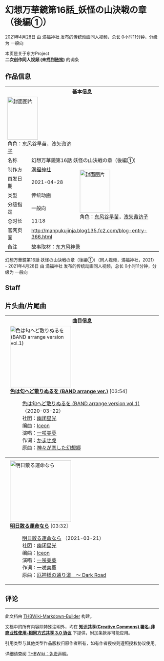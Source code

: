 # 幻想万華鏡第16話_妖怪の山決戦の章（後編①）

<!-- source html: G:\repos\THBWiki-Markdown-Builder\THBWikiMarkdown\Temp\main\b\b4\ns0%3A%E5%B9%BB%E6%83%B3%E4%B8%87%E8%8F%AF%E9%8F%A1%E7%AC%AC16%E8%A9%B1_%E5%A6%96%E6%80%AA%E3%81%AE%E5%B1%B1%E6%B1%BA%E6%88%A6%E3%81%AE%E7%AB%A0%EF%BC%88%E5%BE%8C%E7%B7%A8%E2%91%A0%EF%BC%89.html -->

2021年4月28日 由 満福神社  发布的传统动画同人视频，总长 0小时11分钟，分级为 一般向

本页是关于东方Project  
 **二次创作同人视频 (未找到链接)** 的词条
## 作品信息

<table><tbody><tr><th colspan="3">基本信息</th></tr><tr><td class="cover-artwork-mobile" colspan="2"><a href="./文件-幻想万華鏡第16話_妖怪の山決戦の章（後編①）封面.jpg.md" class="image" title="封面图片"><img alt="封面图片" src="https://upload.thwiki.cc/thumb/3/31/%E5%B9%BB%E6%83%B3%E4%B8%87%E8%8F%AF%E9%8F%A1%E7%AC%AC16%E8%A9%B1_%E5%A6%96%E6%80%AA%E3%81%AE%E5%B1%B1%E6%B1%BA%E6%88%A6%E3%81%AE%E7%AB%A0%EF%BC%88%E5%BE%8C%E7%B7%A8%E2%91%A0%EF%BC%89%E5%B0%81%E9%9D%A2.jpg/99px-%E5%B9%BB%E6%83%B3%E4%B8%87%E8%8F%AF%E9%8F%A1%E7%AC%AC16%E8%A9%B1_%E5%A6%96%E6%80%AA%E3%81%AE%E5%B1%B1%E6%B1%BA%E6%88%A6%E3%81%AE%E7%AB%A0%EF%BC%88%E5%BE%8C%E7%B7%A8%E2%91%A0%EF%BC%89%E5%B0%81%E9%9D%A2.jpg" decoding="async" loading="lazy" width="99" height="140" srcset="https://upload.thwiki.cc/thumb/3/31/%E5%B9%BB%E6%83%B3%E4%B8%87%E8%8F%AF%E9%8F%A1%E7%AC%AC16%E8%A9%B1_%E5%A6%96%E6%80%AA%E3%81%AE%E5%B1%B1%E6%B1%BA%E6%88%A6%E3%81%AE%E7%AB%A0%EF%BC%88%E5%BE%8C%E7%B7%A8%E2%91%A0%EF%BC%89%E5%B0%81%E9%9D%A2.jpg/148px-%E5%B9%BB%E6%83%B3%E4%B8%87%E8%8F%AF%E9%8F%A1%E7%AC%AC16%E8%A9%B1_%E5%A6%96%E6%80%AA%E3%81%AE%E5%B1%B1%E6%B1%BA%E6%88%A6%E3%81%AE%E7%AB%A0%EF%BC%88%E5%BE%8C%E7%B7%A8%E2%91%A0%EF%BC%89%E5%B0%81%E9%9D%A2.jpg 1.5x, https://upload.thwiki.cc/thumb/3/31/%E5%B9%BB%E6%83%B3%E4%B8%87%E8%8F%AF%E9%8F%A1%E7%AC%AC16%E8%A9%B1_%E5%A6%96%E6%80%AA%E3%81%AE%E5%B1%B1%E6%B1%BA%E6%88%A6%E3%81%AE%E7%AB%A0%EF%BC%88%E5%BE%8C%E7%B7%A8%E2%91%A0%EF%BC%89%E5%B0%81%E9%9D%A2.jpg/198px-%E5%B9%BB%E6%83%B3%E4%B8%87%E8%8F%AF%E9%8F%A1%E7%AC%AC16%E8%A9%B1_%E5%A6%96%E6%80%AA%E3%81%AE%E5%B1%B1%E6%B1%BA%E6%88%A6%E3%81%AE%E7%AB%A0%EF%BC%88%E5%BE%8C%E7%B7%A8%E2%91%A0%EF%BC%89%E5%B0%81%E9%9D%A2.jpg 2x" data-file-width="724" data-file-height="1024"></a><div class="cover-char">角色：<a href="./东风谷早苗.md" title="东风谷早苗">东风谷早苗</a>，<a href="./洩矢诹访子.md" title="洩矢诹访子">洩矢诹访子</a></div></td>
</tr><tr><td class="label">名称</td><td colspan="2"> 幻想万華鏡第16話 妖怪の山決戦の章（後編①） </td></tr><tr><td class="label">制作方</td><td><a href="./満福神社.md" title="満福神社">満福神社</a></td><td class="cover-artwork" rowspan="5" style="min-width:140px;"><a href="./文件-幻想万華鏡第16話_妖怪の山決戦の章（後編①）封面.jpg.md" class="image" title="封面图片"><img alt="封面图片" src="https://upload.thwiki.cc/thumb/3/31/%E5%B9%BB%E6%83%B3%E4%B8%87%E8%8F%AF%E9%8F%A1%E7%AC%AC16%E8%A9%B1_%E5%A6%96%E6%80%AA%E3%81%AE%E5%B1%B1%E6%B1%BA%E6%88%A6%E3%81%AE%E7%AB%A0%EF%BC%88%E5%BE%8C%E7%B7%A8%E2%91%A0%EF%BC%89%E5%B0%81%E9%9D%A2.jpg/99px-%E5%B9%BB%E6%83%B3%E4%B8%87%E8%8F%AF%E9%8F%A1%E7%AC%AC16%E8%A9%B1_%E5%A6%96%E6%80%AA%E3%81%AE%E5%B1%B1%E6%B1%BA%E6%88%A6%E3%81%AE%E7%AB%A0%EF%BC%88%E5%BE%8C%E7%B7%A8%E2%91%A0%EF%BC%89%E5%B0%81%E9%9D%A2.jpg" decoding="async" loading="lazy" width="99" height="140" srcset="https://upload.thwiki.cc/thumb/3/31/%E5%B9%BB%E6%83%B3%E4%B8%87%E8%8F%AF%E9%8F%A1%E7%AC%AC16%E8%A9%B1_%E5%A6%96%E6%80%AA%E3%81%AE%E5%B1%B1%E6%B1%BA%E6%88%A6%E3%81%AE%E7%AB%A0%EF%BC%88%E5%BE%8C%E7%B7%A8%E2%91%A0%EF%BC%89%E5%B0%81%E9%9D%A2.jpg/148px-%E5%B9%BB%E6%83%B3%E4%B8%87%E8%8F%AF%E9%8F%A1%E7%AC%AC16%E8%A9%B1_%E5%A6%96%E6%80%AA%E3%81%AE%E5%B1%B1%E6%B1%BA%E6%88%A6%E3%81%AE%E7%AB%A0%EF%BC%88%E5%BE%8C%E7%B7%A8%E2%91%A0%EF%BC%89%E5%B0%81%E9%9D%A2.jpg 1.5x, https://upload.thwiki.cc/thumb/3/31/%E5%B9%BB%E6%83%B3%E4%B8%87%E8%8F%AF%E9%8F%A1%E7%AC%AC16%E8%A9%B1_%E5%A6%96%E6%80%AA%E3%81%AE%E5%B1%B1%E6%B1%BA%E6%88%A6%E3%81%AE%E7%AB%A0%EF%BC%88%E5%BE%8C%E7%B7%A8%E2%91%A0%EF%BC%89%E5%B0%81%E9%9D%A2.jpg/198px-%E5%B9%BB%E6%83%B3%E4%B8%87%E8%8F%AF%E9%8F%A1%E7%AC%AC16%E8%A9%B1_%E5%A6%96%E6%80%AA%E3%81%AE%E5%B1%B1%E6%B1%BA%E6%88%A6%E3%81%AE%E7%AB%A0%EF%BC%88%E5%BE%8C%E7%B7%A8%E2%91%A0%EF%BC%89%E5%B0%81%E9%9D%A2.jpg 2x" data-file-width="724" data-file-height="1024"></a><div class="cover-char">角色：<a href="./东风谷早苗.md" title="东风谷早苗">东风谷早苗</a>，<a href="./洩矢诹访子.md" title="洩矢诹访子">洩矢诹访子</a></div></td>
</tr><tr><td class="label">首发日期</td><td>2021-04-28</td></tr><tr><td class="label">类型</td><td>传统动画</td></tr><tr><td class="label">分级指定</td><td>一般向</td></tr><tr><td class="label">总时长</td><td>11:18</td></tr>
<tr><td class="label">官网页面</td><td colspan="2"><a rel="nofollow" class="external free" href="http://manpukujinja.blog135.fc2.com/blog-entry-366.html">http://manpukujinja.blog135.fc2.com/blog-entry-366.html</a></td></tr><tr><td class="label">备注</td><td colspan="2">故事取材：<a href="./东方风神录.md" title="东方风神录">东方风神录</a></td></tr></tbody></table>

幻想万華鏡第16話 妖怪の山決戦の章（後編①）（同人视频，満福神社，2021） - 2021年4月28日 由 満福神社  发布的传统动画同人视频，总长 0小时11分钟，分级为 一般向
## Staff
## 片头曲/片尾曲

<table><tbody><tr><th colspan="2">曲目信息</th></tr><tr><td colspan="2" style="padding-left: 1em;"><div class="floatright"><a href="./文件-色は匂へど散りぬるを_(BAND_arrange_version_vol.1)封面.png.md" class="image" title="色は匂へど散りぬるを (BAND arrange version vol.1)"><img alt="色は匂へど散りぬるを (BAND arrange version vol.1)" src="https://upload.thwiki.cc/thumb/0/0d/%E8%89%B2%E3%81%AF%E5%8C%82%E3%81%B8%E3%81%A9%E6%95%A3%E3%82%8A%E3%81%AC%E3%82%8B%E3%82%92_%28BAND_arrange_version_vol.1%29%E5%B0%81%E9%9D%A2.png/200px-%E8%89%B2%E3%81%AF%E5%8C%82%E3%81%B8%E3%81%A9%E6%95%A3%E3%82%8A%E3%81%AC%E3%82%8B%E3%82%92_%28BAND_arrange_version_vol.1%29%E5%B0%81%E9%9D%A2.png" decoding="async" loading="lazy" width="200" height="200" srcset="https://upload.thwiki.cc/thumb/0/0d/%E8%89%B2%E3%81%AF%E5%8C%82%E3%81%B8%E3%81%A9%E6%95%A3%E3%82%8A%E3%81%AC%E3%82%8B%E3%82%92_%28BAND_arrange_version_vol.1%29%E5%B0%81%E9%9D%A2.png/300px-%E8%89%B2%E3%81%AF%E5%8C%82%E3%81%B8%E3%81%A9%E6%95%A3%E3%82%8A%E3%81%AC%E3%82%8B%E3%82%92_%28BAND_arrange_version_vol.1%29%E5%B0%81%E9%9D%A2.png 1.5x, https://upload.thwiki.cc/thumb/0/0d/%E8%89%B2%E3%81%AF%E5%8C%82%E3%81%B8%E3%81%A9%E6%95%A3%E3%82%8A%E3%81%AC%E3%82%8B%E3%82%92_%28BAND_arrange_version_vol.1%29%E5%B0%81%E9%9D%A2.png/400px-%E8%89%B2%E3%81%AF%E5%8C%82%E3%81%B8%E3%81%A9%E6%95%A3%E3%82%8A%E3%81%AC%E3%82%8B%E3%82%92_%28BAND_arrange_version_vol.1%29%E5%B0%81%E9%9D%A2.png 2x" data-file-width="1400" data-file-height="1400"></a></div><b><a href="/%E8%89%B2%E3%81%AF%E5%8C%82%E3%81%B8%E3%81%A9%E6%95%A3%E3%82%8A%E3%81%AC%E3%82%8B%E3%82%92_(BAND_arrange_version_vol.1)#1" title="色は匂へど散りぬるを (BAND arrange version vol.1)">色は匂へど散りぬるを (BAND arrange ver.)</a></b> &#91;03:54&#93;<dl><dd><a href="./色は匂へど散りぬるを_(BAND_arrange_version_vol.1).md" title="色は匂へど散りぬるを (BAND arrange version vol.1)">色は匂へど散りぬるを (BAND arrange version vol.1)</a> （2020-03-22）<br>社团：<a href="./幽闭星光.md" title="幽闭星光">幽闭星光</a><br>编曲：<a href="./Iceon.md" title="Iceon">Iceon</a><br>演唱：<a href="./一咲美葵.md" title="一咲美葵">一咲美葵</a><br>作词：<a href="./かませ虎.md" title="かませ虎">かませ虎</a><br>原曲：<a href="/%E7%A5%9E%E3%80%85%E3%81%8C%E6%81%8B%E3%81%97%E3%81%9F%E5%B9%BB%E6%83%B3%E9%83%B7" class="mw-redirect" title="神々が恋した幻想郷">神々が恋した幻想郷</a><br></dd></dl></td></tr>
<tr><th colspan="2"></th></tr><tr><td colspan="2" style="padding-left: 1em;"><div class="floatright"><a href="./文件-明日散る運命なら封面.jpg.md" class="image" title="明日散る運命なら"><img alt="明日散る運命なら" src="https://upload.thwiki.cc/thumb/f/f6/%E6%98%8E%E6%97%A5%E6%95%A3%E3%82%8B%E9%81%8B%E5%91%BD%E3%81%AA%E3%82%89%E5%B0%81%E9%9D%A2.jpg/200px-%E6%98%8E%E6%97%A5%E6%95%A3%E3%82%8B%E9%81%8B%E5%91%BD%E3%81%AA%E3%82%89%E5%B0%81%E9%9D%A2.jpg" decoding="async" loading="lazy" width="200" height="200" srcset="https://upload.thwiki.cc/thumb/f/f6/%E6%98%8E%E6%97%A5%E6%95%A3%E3%82%8B%E9%81%8B%E5%91%BD%E3%81%AA%E3%82%89%E5%B0%81%E9%9D%A2.jpg/300px-%E6%98%8E%E6%97%A5%E6%95%A3%E3%82%8B%E9%81%8B%E5%91%BD%E3%81%AA%E3%82%89%E5%B0%81%E9%9D%A2.jpg 1.5x, https://upload.thwiki.cc/thumb/f/f6/%E6%98%8E%E6%97%A5%E6%95%A3%E3%82%8B%E9%81%8B%E5%91%BD%E3%81%AA%E3%82%89%E5%B0%81%E9%9D%A2.jpg/400px-%E6%98%8E%E6%97%A5%E6%95%A3%E3%82%8B%E9%81%8B%E5%91%BD%E3%81%AA%E3%82%89%E5%B0%81%E9%9D%A2.jpg 2x" data-file-width="1654" data-file-height="1654"></a></div><b><a href="/%E6%98%8E%E6%97%A5%E6%95%A3%E3%82%8B%E9%81%8B%E5%91%BD%E3%81%AA%E3%82%89#1" title="明日散る運命なら">明日散る運命なら</a></b> &#91;03:32&#93;<dl><dd><a href="./明日散る運命なら.md" title="明日散る運命なら">明日散る運命なら</a> （2021-03-21）<br>社团：<a href="./幽闭星光.md" title="幽闭星光">幽闭星光</a><br>编曲：<a href="./Iceon.md" title="Iceon">Iceon</a><br>演唱：<a href="./一咲美葵.md" title="一咲美葵">一咲美葵</a><br>作词：<a href="./一咲美葵.md" title="一咲美葵">一咲美葵</a><br>原曲：<a href="/%E5%8E%84%E7%A5%9E%E6%A7%98%E3%81%AE%E9%80%9A%E3%82%8A%E9%81%93_%EF%BD%9E_Dark_Road" class="mw-redirect" title="厄神様の通り道 ～ Dark Road">厄神様の通り道　～ Dark Road</a><br></dd></dl></td></tr></tbody></table>


## 评论




---

此文档由 [THBWiki-Markdown-Builder](https://github.com/Delsin-Yu/THBWiki-Markdown-Builder) 构建。

文档中的所有内容除特殊注明外，均在 [**知识共享(Creative Commons) 署名-非商业性使用-相同方式共享 3.0 协议**](https://creativecommons.org/licenses/by-sa/3.0/deed.zh-hans) 下提供，附加条款亦可能应用。

引用类型与其他类型作品版权归原作者所有，如有作者授权则遵照授权协议使用。

详细请查阅 [THBWiki：免责声明](https://thbwiki.cc/THBWiki:%E5%85%8D%E8%B4%A3%E5%A3%B0%E6%98%8E)。

